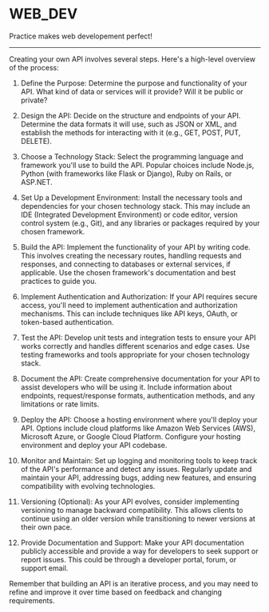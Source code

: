 # WEB_DEV
Practice makes web developement perfect!

**************************************************************************************************************************************
Creating your own API involves several steps. Here's a high-level overview of the process:

1. Define the Purpose: Determine the purpose and functionality of your API. What kind of data or services will it provide? Will it be public or private?

2. Design the API: Decide on the structure and endpoints of your API. Determine the data formats it will use, such as JSON or XML, and establish the methods for interacting with it (e.g., GET, POST, PUT, DELETE).

3. Choose a Technology Stack: Select the programming language and framework you'll use to build the API. Popular choices include Node.js, Python (with frameworks like Flask or Django), Ruby on Rails, or ASP.NET.

4. Set Up a Development Environment: Install the necessary tools and dependencies for your chosen technology stack. This may include an IDE (Integrated Development Environment) or code editor, version control system (e.g., Git), and any libraries or packages required by your chosen framework.

5. Build the API: Implement the functionality of your API by writing code. This involves creating the necessary routes, handling requests and responses, and connecting to databases or external services, if applicable. Use the chosen framework's documentation and best practices to guide you.

6. Implement Authentication and Authorization: If your API requires secure access, you'll need to implement authentication and authorization mechanisms. This can include techniques like API keys, OAuth, or token-based authentication.

7. Test the API: Develop unit tests and integration tests to ensure your API works correctly and handles different scenarios and edge cases. Use testing frameworks and tools appropriate for your chosen technology stack.

8. Document the API: Create comprehensive documentation for your API to assist developers who will be using it. Include information about endpoints, request/response formats, authentication methods, and any limitations or rate limits.

9. Deploy the API: Choose a hosting environment where you'll deploy your API. Options include cloud platforms like Amazon Web Services (AWS), Microsoft Azure, or Google Cloud Platform. Configure your hosting environment and deploy your API codebase.

10. Monitor and Maintain: Set up logging and monitoring tools to keep track of the API's performance and detect any issues. Regularly update and maintain your API, addressing bugs, adding new features, and ensuring compatibility with evolving technologies.

11. Versioning (Optional): As your API evolves, consider implementing versioning to manage backward compatibility. This allows clients to continue using an older version while transitioning to newer versions at their own pace.

12. Provide Documentation and Support: Make your API documentation publicly accessible and provide a way for developers to seek support or report issues. This could be through a developer portal, forum, or support email.

Remember that building an API is an iterative process, and you may need to refine and improve it over time based on feedback and changing requirements.
